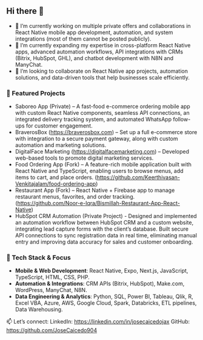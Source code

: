 ## Hi there 👋

- 🔭 I’m currently working on multiple private offers and collaborations in React Native mobile app development, automation, and system integrations (most of them cannot be posted publicly).  
- 🌱 I’m currently expanding my expertise in cross-platform React Native apps, advanced automation workflows, API integrations with CRMs (Bitrix, HubSpot, GHL), and chatbot development with N8N and ManyChat.  
- 👯 I’m looking to collaborate on React Native app projects, automation solutions, and data-driven tools that help businesses scale efficiently.  

### 🚀 Featured Projects
- Saboreo App (Private) – A fast-food e-commerce ordering mobile app with custom React Native components, seamless API connections, an integrated delivery tracking system, and automated WhatsApp follow-ups for customer engagement.  
- BraverosBox (https://braverosbox.com) – Set up a full e-commerce store with integration to a secure payment gateway, along with custom automation and marketing solutions.  
- DigitalFace Marketing (https://digitalfacemarketing.com) – Developed web-based tools to promote digital marketing services.
- Food Ordering App (Fork) – A feature-rich mobile application built with React Native and TypeScript, enabling users to browse menus, add items to cart, and place orders. (https://github.com/Keerthivasan-Venkitajalam/food-ordering-app)
- Restaurant App (Fork) – React Native + Firebase app to manage restaurant menus, favorites, and order tracking. (https://github.com/Noor-e-Iqra/Bismillah-Restaurant-App-React-Native)
- HubSpot CRM Automation (Private Project) - Designed and implemented an automation workflow between HubSpot CRM and a custom website, integrating lead capture forms with the client’s database. Built secure API connections to sync registration data in real time, eliminating manual entry and improving data accuracy for sales and customer onboarding.

### 🔧 Tech Stack & Focus
- **Mobile & Web Development**: React Native, Expo, Next.js, JavaScript, TypeScript, HTML, CSS, PHP.
- **Automation & Integrations**: CRM APIs (Bitrix, HubSpot), Make.com, WordPress, ManyChat, N8N.
- **Data Engineering & Analytics**: Python, SQL, Power BI, Tableau, Qlik, R, Excel VBA, Azure, AWS, Google Cloud, Spark, Databricks, ETL pipelines, Data Warehousing.


📫 Let’s connect:
LinkedIn: https://linkedin.com/in/josecaicedojax
GitHub: https://github.com/JoseCaicedo904

